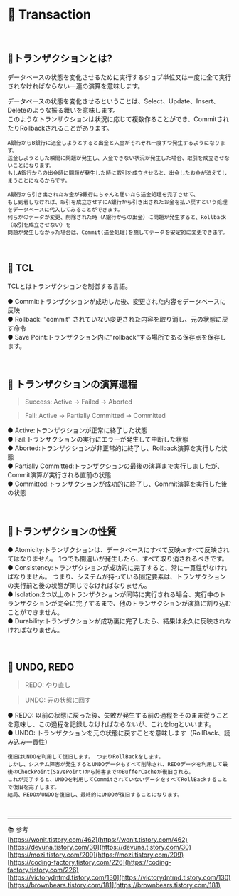 # 🔑 Transaction

<br>

## 📌トランザクションとは?

データベースの状態を変化させるために実行するジョブ単位又は一度に全て実行されなければならない一連の演算を意味します。

データベースの状態を変化させるということは、Select、Update、Insert、Deleteのような振る舞いを意味します。<br>
このようなトランザクションは状況に応じて複数作ることができ、CommitされたりRollbackされることがあります。

```
A銀行からB銀行に送金しようとすると出金と入金がそれぞれ一度ずつ発生するようになります。
送金しようとした瞬間に問題が発生し、入金できない状況が発生した場合、取引を成立させないことになります。
もしA銀行からの出金時に問題が発生した時に取引を成立させると、出金したお金が消えてしまうことになるからです。

A銀行から引き出されたお金がB銀行にちゃんと届いたら送金処理を完了させて、
もし到着しなければ、取引を成立させずにA銀行から引き出されたお金を払い戻すという処理をデータベースに代入してみることができます。
何らかのデータが変更、削除された時（A銀行からの出金）に問題が発生すると、Rollback（取引を成立させない）を
問題が発生しなかった場合は、Commit(送金処理)を施してデータを安定的に変更できます。
```

<br>

## 📌 TCL

TCLとはトランザクションを制御する言語。

● Commit:トランザクションが成功した後、変更された内容をデータベースに反映<br>
● Rollback: "commit" されていない変更された内容を取り消し、元の状態に戻す命令<br>
● Save Point:トランザクション内に"rollback"する場所である保存点を保存します。

<br>

## 📌 トランザクションの演算過程

> Success: Active -> Failed -> Aborted

> Fail: Active -> Partially Committed -> Committed

● Active:トランザクションが正常に終了した状態<br>
● Fail:トランザクションの実行にエラーが発生して中断した状態<br>
● Aborted:トランザクションが非正常的に終了し、Rollback演算を実行した状態<br>
● Partially Committed:トランザクションの最後の演算まで実行しましたが、Commit演算が実行される直前の状態<br>
● Committed:トランザクションが成功的に終了し、Commit演算を実行した後の状態<br>

<br>

## 📌トランザクションの性質

● Atomicity:トランザクションは、データベースにすべて反映orすべて反映されてはなりません。 1つでも間違いが発生したら、すべて取り消されるべきです。<br>
● Consistency:トランザクションが成功的に完了すると、常に一貫性がなければなりません。 つまり、システムが持っている固定要素は、トランザクションの実行前と後の状態が同じでなければなりません。<br>
● Isolation:2つ以上のトランザクションが同時に実行される場合、実行中のトランザクションが完全に完了するまで、他のトランザクションが演算に割り込むことができません。<br>
● Durability:トランザクションが成功裏に完了したら、結果は永久に反映されなければなりません。<br>

<br>

## 📌 UNDO, REDO

>REDO: やり直し

>UNDO: 元の状態に回す

● REDO: 以前の状態に戻った後、失敗が発生する前の過程をそのまま従うことを意味し、この過程を記録しなければならないが、これをlogといいます。<br>
● UNDO: トランザクションを元の状態に戻すことを意味します（RollBack、読み込み一貫性）<br>

```
復旧はUNDOを利用して復旧します。 つまりRollBackをします。
しかし、システム障害が発生するとUNDOデータもすべて削除され、REDOデータを利用して最後のCheckPoint(SavePoint)から障害までのBufferCacheが復旧される。
これが完了すると、UNDOを利用してCommitされていないデータをすべてRollBackすることで復旧を完了します。
結局、REDOがUNDOを復旧し、最終的にUNDOが復旧することになります。
```

<br>

---

📚 参考
<br>
[https://wonit.tistory.com/462](https://wonit.tistory.com/462)
<br>
[https://devuna.tistory.com/30](https://devuna.tistory.com/30)
<br>
[https://mozi.tistory.com/209](https://mozi.tistory.com/209)
<br>
[https://coding-factory.tistory.com/226](https://coding-factory.tistory.com/226)
<br>
[https://victorydntmd.tistory.com/130](https://victorydntmd.tistory.com/130)
<br>
[https://brownbears.tistory.com/181](https://brownbears.tistory.com/181)